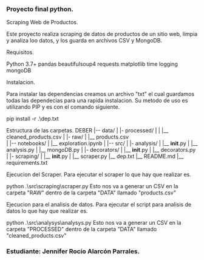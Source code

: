 ### Proyecto final python.

Scraping Web de Productos.

Este proyecto realiza scraping de datos de productos de un sitio web, limpia y analiza loo datos, y los guarda en archivos CSV y MongoDB.

Requisitos.

Python 3.7+
pandas
beautifulsoup4
requests
matplotlib
time
logging
mongoDB

Instalacion.

Para instalar las dependencias creamos un archivo "txt" el cual guardamos todas las dependecias para una rapida instalacion. Su metodo de uso es utilizando PIP y es con el comando siguiente.

pip install -r .\dep.txt

Estructura de las carpetas.
DEBER
|-- data/
|    |- processed/
|    |    |__ cleaned_products.csv
|    |- raw/
|        |__ products.csv    
|
|-- notebooks/
|    |__ exploration.ipynb
|
|-- src/
|    |- analysis/
|        |__ __init__.py
|        |__ analysis.py
|        |__ mongoDB.py
|    |- decorators/
|        |__ __init__.py
|        |__ decorators.py
|    |- scraping/
|        |__ __init__.py
|        |__ scraper.py
|__ dep.txt
|__ README.md
|__ requirements.txt    


Ejecucion del Scraper.
Para ejecutar el scraper lo que hay que realizar es.

python .\src\scraping\scraper.py
Esto nos va a generar un CSV en la carpeta "RAW" dentro de la carpeta "DATA" llamado "products.csv"

Ejecucion para el analisis de datos.
Para ejecutar el script para analisis de datos lo que hay que realizar es.

python .\src\analysys\analysys.py
Esto nos va a generar un CSV en la carpeta "PROCESSED" dentro de la carpeta "DATA" llamado "cleaned_products.csv"

### Estudiante: Jennifer Rocío Alarcón Parrales.